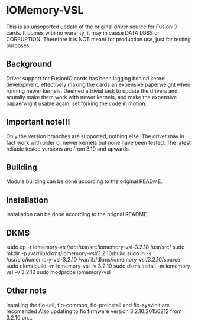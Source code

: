 # IOMemory-VSL

This is an unsoported update of the original driver source for FusionIO 
cards. It comes with no waranty, it may in cause DATA LOSS or CORRUPTION.
Therefore it is NOT meant for production use, just for testing purposes.

## Background
Driver support for FusionIO cards has been lagging behind kernel 
development, effectively making the cards an expensive paperweight when
running newer kernels.
Deemed a trivial task to update the drivers and acutally make them work
with newer kernels, and make the expensive papaerwight usable again, set
forking the code in motion.

## Important note!!!
Only the version branches are supported, nothing else. The driver may
in fact work with older or newer kernels but none have been tested. The
latest reliable tested versions are from 3.19 and upwards.

## Building
Module building can be done according to the original README.

## Installation
Installation can be done according to the orignal README.

## DKMS
sudo cp -r iomemory-vsl/root/usr/src/iomemory-vsl-3.2.10 /usr/src/
sudo mkdir -p /var/lib/dkms/iomemory-vsl/3.2.10/build
sudo ln -s /usr/src/iomemory-vsl-3.2.10 /var/lib/dkms/iomemory-vsl/3.2.10/source
sudo dkms build -m iomemory-vsl -v 3.2.10
sudo dkms install -m iomemory-vsl -v 3.2.10
sudo modprobe iomemory-vsl 

## Other nots
Installing the fio-util, fio-common, fio-preinstall and fio-sysvinit are recomended
Also updating to fio firmware version 3.2.10.20150212 from 3.2.10 on...
